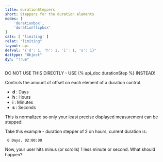 ```yaml
---
title: durationSteppers
short: Steppers for the duration elements
modes: [
	'durationbox',
	'durationflipbox'
]
cats: [ 'limiting' ]
relat: "limiting"
layout: api
defval: "{'d': 1, 'h': 1, 'i': 1, 's': 1}"
dattype: "Object"
dyn: "True"
---
```


DO NOT USE THIS DIRECTLY - USE {% api_doc durationStep %} INSTEAD!

Controls the amount of offset on each element of a duration control. 

 - **d** : Days
 - **h** : Hours
 - **i** : Minutes
 - **s** : Seconds

This is normalized so only your least precise displayed measurement can be stepped.

Take this example - duration stepper of 2 on hours, current duration is:

     0 Days, 02:00:00

Now, your user hits minus (or scrolls) 1 less minute or second.  What should happen?
